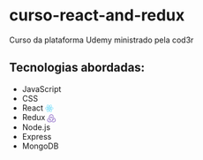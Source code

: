 # curso-react-and-redux
Curso da plataforma Udemy ministrado pela cod3r

## Tecnologias abordadas:

 - JavaScript
 - CSS
 - React <img align="center" alt="Adriel-React" height="15" width="15" src="https://raw.githubusercontent.com/devicons/devicon/master/icons/react/react-original.svg"/>
 - Redux <img align="center" alt="Adriel-Redux" height="15" width="15" src="https://raw.githubusercontent.com/devicons/devicon/master/icons/redux/redux-original.svg"/>
 - Node.js
 - Express 
 - MongoDB

